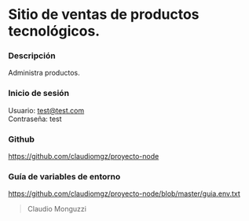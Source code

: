 # Sitio de ventas de productos tecnológicos.

### Descripción
Administra productos.

### Inicio de sesión
Usuario: test@test.com </br>
Contraseña: test

### Github
https://github.com/claudiomgz/proyecto-node

### Guía de variables de entorno 
https://github.com/claudiomgz/proyecto-node/blob/master/guia.env.txt

> Claudio Monguzzi